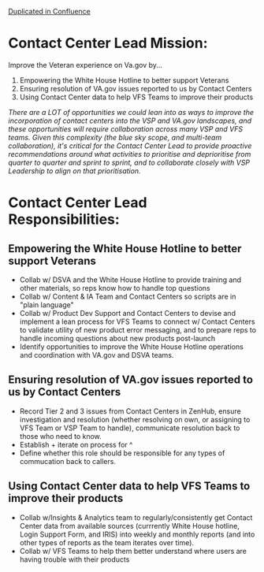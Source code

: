 [Duplicated in Confluence](https://vfs.atlassian.net/wiki/spaces/Contact/pages/1859780765/Contact+Center+Lead+Responsibilities)

# Contact Center Lead Mission:

Improve the Veteran experience on Va.gov by...

1) Empowering the White House Hotline to better support Veterans
1) Ensuring resolution of VA.gov issues reported to us by Contact Centers
1) Using Contact Center data to help VFS Teams to improve their products

*There are a LOT of opportunities we could lean into as ways to improve the incorporation of contact centers into the VSP and VA.gov landscapes, and these opportunities will require collaboration across many VSP and VFS teams. Given this complexity (the blue sky scope, and multi-team collaboration), it's critical for the Contact Center Lead to provide proactive recommendations around what activities to prioritise and deprioritise from quarter to quarter and sprint to sprint, and to collaborate closely with VSP Leadership to align on that prioritisation.*

# Contact Center Lead Responsibilities:

## Empowering the White House Hotline to better support Veterans
- Collab w/ DSVA and the White House Hotline to provide training and other materials, so reps know how to handle top questions
- Collab w/ Content & IA Team and Contact Centers so scripts are in "plain language"
- Collab w/ Product Dev Support and Contact Centers to devise and implement a lean process for VFS Teams to connect w/ Contact Centers to validate utility of new product error messaging, and to prepare reps to handle incoming questions about new products post-launch
- Identify opportunities to improve the White House Hotline operations and coordination with VA.gov and DSVA teams.  

## Ensuring resolution of VA.gov issues reported to us by Contact Centers
- Record Tier 2 and 3 issues from Contact Centers in ZenHub, ensure investigation and resolution (whether resolving on own, or assigning to VFS Team or VSP Team to handle), communicate resolution back to those who need to know.
- Establish + iterate on process for ^
- Define whether this role should be responsible for any types of commucation back to callers.

## Using Contact Center data to help VFS Teams to improve their products
- Collab w/Insights & Analytics team to regularly/consistently get Contact Center data from available sources (currrently White House hotline, Login Support Form, and IRIS) into weekly and monthly reports (and into other types of reports as the team iterates over time).
- Collab w/ VFS Teams to help them better understand where users are having trouble with their products
